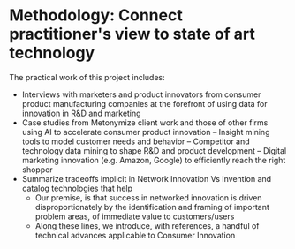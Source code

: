 # Methodology: Connect practitioner's view to state of art technology

The practical work of this project includes:

- Interviews with marketers and product innovators from consumer product manufacturing companies at the forefront of using data for innovation in R&D and marketing
- Case studies from Metonymize client work and those of other firms using AI to accelerate consumer product innovation
    – Insight mining tools to model customer needs and behavior
    – Competitor and technology data mining to shape R&D and product development
    – Digital marketing innovation (e.g. Amazon, Google) to efficiently reach the right shopper
- Summarize tradeoffs implicit in Network Innovation Vs Invention and catalog technologies that help
  - Our premise, is that success in networked innovation is driven disproportionately by the identification and framing of important problem areas, of immediate value to customers/users
  - Along these lines, we introduce, with references, a handful of technical advances applicable to Consumer Innovation

